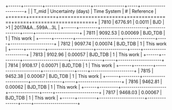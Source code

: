 +------+---------+----------------------+---------------+-----+---------------------+
|      |   T_mid |   Uncertainty (days) | Time System   | #   | Reference           |
+======+=========+======================+===============+=====+=====================+
| 7810 | 6776.91 |              0.0011  | BJD           | >1  | 2017A&A...599A...3L |
+------+---------+----------------------+---------------+-----+---------------------+
| 7811 | 9092.53 |              0.00069 | BJD_TDB       | 1   | This work           |
+------+---------+----------------------+---------------+-----+---------------------+
| 7812 | 9097.74 |              0.00074 | BJD_TDB       | 1   | This work           |
+------+---------+----------------------+---------------+-----+---------------------+
| 7813 | 9102.96 |              0.00057 | BJD_TDB       | 1   | This work           |
+------+---------+----------------------+---------------+-----+---------------------+
| 7814 | 9108.17 |              0.00071 | BJD_TDB       | 1   | This work           |
+------+---------+----------------------+---------------+-----+---------------------+
| 7815 | 9452.38 |              0.00067 | BJD_TDB       | 1   | This work           |
+------+---------+----------------------+---------------+-----+---------------------+
| 7816 | 9462.81 |              0.00062 | BJD_TDB       | 1   | This work           |
+------+---------+----------------------+---------------+-----+---------------------+
| 7817 | 9468.03 |              0.00067 | BJD_TDB       | 1   | This work           |
+------+---------+----------------------+---------------+-----+---------------------+